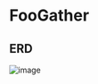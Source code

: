 # FooGather

## ERD
![image](https://user-images.githubusercontent.com/68195241/175790945-be8c6474-12f5-411f-81ff-ffcc1ffefdc5.png)